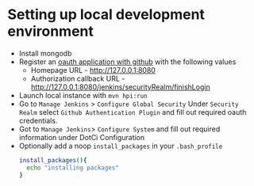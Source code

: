 # Setting up local development environment

* Install mongodb
* Register an [oauth application with github](https://github.com/settings/applications/new) with the following values
   * Homepage URL - http://127.0.0.1:8080
   * Authorization callback URL - http://127.0.0.1:8080/jenkins/securityRealm/finishLogin
* Launch local instance with `mvn hpi:run`
*  Go to `Manage Jenkins` > `Configure Global Security`
  Under `Security Realm` select `Github Authentication Plugin` and fill out required oauth credentials.  
*   Got to `Manage Jenkins`> `Configure System` and fill out required information under DotCi Configuration  
* Optionally add a noop `install_packages` in your `.bash_profile`
   ```bash
   install_packages(){  
     echo "installing packages"
   }
    ```
